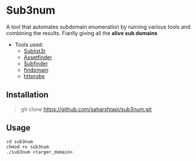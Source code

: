 # Sub3num

A tool that automates subdomain enumeration by running various tools and combining the results. Fianlly giving all the **alive sub domains**

* Tools used:
  * [Sublist3r](https://github.com/aboul3la/Sublist3r.git) 
  * [Assetfinder](https://github.com/tomnomnom/assetfinder)
  * [Subfinder](https://github.com/projectdiscovery/subfinder)
  * [findomain](https://github.com/Findomain/Findomain)
  * [httprobe](https://github.com/tomnomnom/httprobe)

## Installation 
> git clone https://github.com/saharshtapi/sub3num.git


## Usage 
```
cd sub3num
chmod +x sub3num
./sub3num <targer_domain>
```
